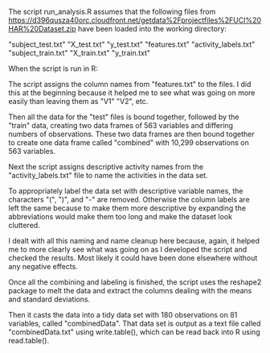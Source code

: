The script run_analysis.R assumes that the following files from https://d396qusza40orc.cloudfront.net/getdata%2Fprojectfiles%2FUCI%20HAR%20Dataset.zip have been loaded into the working directory:

"subject_test.txt"
"X_test.txt"
"y_test.txt"
"features.txt"
"activity_labels.txt"
"subject_train.txt"
"X_train.txt"
"y_train.txt"

When the script is run in R:

The script assigns the column names from "features.txt" to the files. I did this at the beginning because it helped me to see what was going on more easily than leaving them as "V1" "V2", etc.

Then all the data for the "test" files is bound together, followed by the "train" data, creating two data frames of 563 variables and differing numbers of observations. These two data frames are then bound together to create one data frame called "combined" with 10,299 observations on 563 variables.

Next the script assigns descriptive activity names from the "activity_labels.txt" file to name the activities in the data set. 

To appropriately label the data set with descriptive variable names, the characters "(", ")", and "-" are removed. Otherwise the column labels are left the same because to make them more descriptive by expanding the abbreviations would make them too long and make the dataset look cluttered.

I dealt with all this naming and name cleanup here because, again, it helped me to more clearly see what was going on as I developed the script and checked the results. Most likely it could have been done elsewhere without any negative effects.

Once all the combining and labeling is finished, the script uses the reshape2 package to melt the data and extract the columns dealing with the means and standard deviations. 

Then it casts the data into a tidy data set with 180 observations on 81 variables, called "combinedData". That data set is output as a text file called "combinedData.txt" using write.table(), which can be read back into R using read.table().

